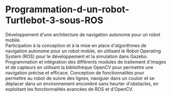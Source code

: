 # Programmation-d-un-robot-Turtlebot-3-sous-ROS
 Développement d'une architecture de navigation autonome pour un robot mobile. <br>
Participation à la conception et à la mise en place d'algorithmes de navigation autonome pour un robot mobile, en utilisant le Robot Operating System (ROS) pour le développement et la simulation dans Gazebo.
Programmation et intégration des différents modules de traitement d'images et de capteurs en utilisant la bibliothèque OpenCV pour permettre une navigation précise et efficace.
Conception de fonctionnalités pour permettre au robot de suivre des lignes, naviguer dans un couloir et se déplacer dans un environnement encombré sans heurter d'obstacles, en exploitant les fonctionnalités avancées de ROS et d'OpenCV.
